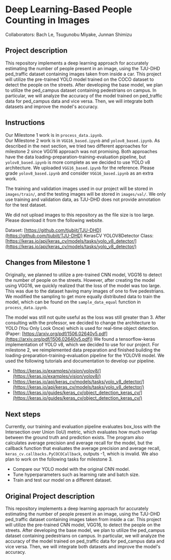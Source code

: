 # Deep Learning-Based People Counting in Images

Collaborators: Bach Le, Tsugunobu Miyake, Junnan Shimizu

## Project description
This repository implements a deep learning approach for accurately estimating the number of people present in an image, using the TJU-DHD ped_traffic dataset containing images taken from inside a car. This project will utilize the pre-trained YOLO model trained on the COCO dataset to detect the people on the streets. After developing the base model, we plan to utilize the ped_campus dataset containing pedestrians on campus. In particular, we will analyze the accuracy of the model trained on ped_traffic data for ped_campus data and vice versa. Then, we will integrate both datasets and improve the model's accuracy. 

## Instructions
Our Milestone 1 work is in `process_data.ipynb`. \
Our Milestone 2 work is in `VGG16_based.ipynb` and `yolov8_based.ipynb`. As described in the next section, we tried two different approaches for milestone 2 since VGG16 approach was not promising. Both approaches have the data loading-preparation-training-evaluation pipeline, but `yolov8_based.ipynb` is more complete as we decided to use YOLO v8 architecture. We uploaded `VGG16_based.ipynb` for the reference. Please grade `yolov8_based.ipynb` and consider `VGG16_based.ipynb` as an extra work.

The training and validation images used in our project will be stored in `images/train/`, and the testing images will be stored in `images/val/`. We only use training and validation data, as TJU-DHD does not provide annotation for the test dataset.

We did not upload images to this repository as the file size is too large. Please download it from the following website.

Dataset: [https://github.com/tjubiit/TJU-DHD](https://github.com/tjubiit/TJU-DHD)
KerasCV YOLOV8Detector Class: [https://keras.io/api/keras_cv/models/tasks/yolo_v8_detector/](https://keras.io/api/keras_cv/models/tasks/yolo_v8_detector/)

## Changes from Milestone 1
Originally, we planned to utilize a pre-trained CNN model, VGG16 to detect the number of people on the streets. However, after creating the model using VGG16, we quickly realized that the loss of the model was too large. This was due to the dataset having many images of one to five pedestrians. We modified the sampling to get more equally distributed data to train the model, which can be found on the `sample_data_equal` function in `process_data.ipynb`.

The model was still not quite useful as the loss was still greater than 3. After consulting with the professor, we decided to change the architecture to YOLO (You Only Look Once) which is used for real-time object detection. (Paper: [https://arxiv.org/pdf/1506.02640v5.pdf](https://arxiv.org/pdf/1506.02640v5.pdf)) We found a tensorflow-keras implementation of YOLO v8, which we decided to use for our project. For milestone 2, we reimplemented data preparation and finished building the loading-preparation-training-evaluation pipeline for the YOLOV8 model. We used the following tutorials and documentation to develop our pipeline.

- [https://keras.io/examples/vision/yolov8/](https://keras.io/examples/vision/yolov8/)
- [https://keras.io/api/keras_cv/models/tasks/yolo_v8_detector/](https://keras.io/api/keras_cv/models/tasks/yolo_v8_detector/)
- [https://keras.io/guides/keras_cv/object_detection_keras_cv/](https://keras.io/guides/keras_cv/object_detection_keras_cv/)

## Next steps
Currently, our training and evaluation pipeline evaluates box_loss with the Intersection over Union (IoU) metric, which evaluates how much overlap between the ground truth and prediction exists. The program also calculates average precision and average recall for the model, but the callback function that evaluates the average precision and average recall, `keras_cv.callbacks.PyCOCOCallback`, outputs -1, which is invalid. We also plan to work on the following tasks for milestone 3.

- Compare our YOLO model with the original CNN model.
- Tune hyperparameters such as learning rate and batch size.
- Train and test our model on a different dataset.

## Original Project description
This repository implements a deep learning approach for accurately estimating the number of people present in an image, using the TJU-DHD ped_traffic dataset containing images taken from inside a car. This project will utilize the pre-trained CNN model, VGG16, to detect the people on the streets. After developing the base model, we plan to utilize the ped_campus dataset containing pedestrians on campus. In particular, we will analyze the accuracy of the model trained on ped_traffic data for ped_campus data and vice versa. Then, we will integrate both datasets and improve the model's accuracy. 